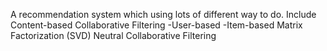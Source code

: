 A recommendation system which using lots of different way to do.
Include
Content-based
Collaborative Filtering
  -User-based
  -Item-based
Matrix Factorization (SVD)
Neutral Collaborative Filtering
